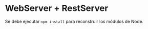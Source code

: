 # WebServer + RestServer

Se debe ejecutar ``` npm install ``` para reconstruir los módulos de Node.
